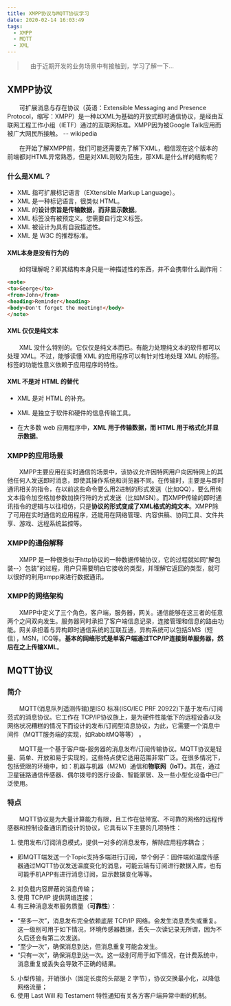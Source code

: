 ```yaml
---
title: XMPP协议与MQTT协议学习
date: 2020-02-14 16:03:49
tags:
  - XMPP
  - MQTT
  - XML
---
```


> &emsp;由于近期开发的业务场景中有接触到，学习了解一下...

<escape><!-- more --></escape>

## XMPP协议

&emsp;&emsp;可扩展消息与存在协议（英语：Extensible Messaging and Presence Protocol，缩写：XMPP）是一种以XML为基础的开放式即时通信协议，是经由互联网工程工作小组（IETF）通过的互联网标准。XMPP因为被Google Talk应用而被广大网民所接触。 -- wikipedia

&emsp;&emsp;在开始了解XMPP前，我们可能还需要先了解下XML，相信现在这个版本的前端都对HTML异常熟悉，但是对XML则较为陌生，那XML是什么样的结构呢？

### 什么是XML？

- XML 指可扩展标记语言（EXtensible Markup Language）。
- XML 是一种标记语言，很类似 HTML。
- XML 的**设计宗旨是传输数据，而非显示数据**。
- XML 标签没有被预定义。您需要自行定义标签。
- XML 被设计为具有自我描述性。
- XML 是 W3C 的推荐标准。

#### XML本身是没有行为的

&emsp;&emsp;如何理解呢？即其结构本身只是一种描述性的东西，并不会携带什么副作用：

```html
<note>
<to>George</to>
<from>John</from>
<heading>Reminder</heading>
<body>Don't forget the meeting!</body>
</note>
```

#### XML 仅仅是纯文本

&emsp;&emsp;XML 没什么特别的。它仅仅是纯文本而已。有能力处理纯文本的软件都可以处理 XML。不过，能够读懂 XML 的应用程序可以有针对性地处理 XML 的标签。标签的功能性意义依赖于应用程序的特性。

#### XML 不是对 HTML 的替代

- XML 是对 HTML 的补充。

- XML 是独立于软件和硬件的信息传输工具。

- 在大多数 web 应用程序中，**XML 用于传输数据，而 HTML 用于格式化并显示数据**。

### XMPP的应用场景

&emsp;&emsp;XMPP主要应用在实时通信的场景中，该协议允许因特网用户向因特网上的其他任何人发送即时消息，即使其操作系统和浏览器不同。在传输时，主要是与即时通讯相关的指令，在以前这些命令要么用2进制的形式发送（比如QQ），要么用纯文本指令加空格加参数加换行符的方式发送（比如MSN）。而XMPP传输的即时通讯指令的逻辑与以往相仿，只是**协议的形式变成了XML格式的纯文本**。XMPP除了可用在实时通信的应用程序，还能用在网络管理、内容供稿、协同工具、文件共享、游戏、远程系统监控等。

### XMPP的通俗解释

&emsp;&emsp;XMPP 是一种很类似于http协议的一种数据传输协议，它的过程就如同“解包装--〉包装”的过程，用户只需要明白它接收的类型，并理解它返回的类型，就可以很好的利用xmpp来进行数据通讯。

### XMPP的网络架构

&emsp;&emsp;XMPP中定义了三个角色，客户端，服务器，网关。通信能够在这三者的任意两个之间双向发生。服务器同时承担了客户端信息记录，连接管理和信息的路由功能。网关承担着与异构即时通信系统的互联互通，异构系统可以包括SMS（短信），MSN，ICQ等。**基本的网络形式是单客户端通过TCP/IP连接到单服务器，然后在之上传输XML**。

## MQTT协议

### 简介

&emsp;&emsp;MQTT(消息队列遥测传输)是ISO 标准(ISO/IEC PRF 20922)下基于发布/订阅范式的消息协议。它工作在 TCP/IP协议族上，是为硬件性能低下的远程设备以及网络状况糟糕的情况下而设计的发布/订阅型消息协议，为此，它需要一个消息中间件（MQTT服务端的实现，如RabbitMQ等等） 。

&emsp;&emsp;MQTT是一个基于客户端-服务器的消息发布/订阅传输协议。MQTT协议是轻量、简单、开放和易于实现的，这些特点使它适用范围非常广泛。在很多情况下，包括受限的环境中，如：机器与机器（M2M）通信和**物联网（IoT）**。其在，通过卫星链路通信传感器、偶尔拨号的医疗设备、智能家居、及一些小型化设备中已广泛使用。

### 特点

&emsp;&emsp;MQTT协议是为大量计算能力有限，且工作在低带宽、不可靠的网络的远程传感器和控制设备通讯而设计的协议，它具有以下主要的几项特性：

1. 使用发布/订阅消息模式，提供一对多的消息发布，解除应用程序耦合；
- 即MQTT端发送一个Topic支持多端进行订阅，举个例子：固件端如温度传感器通过MQTT协议发送温度变化的消息，可能云端有订阅进行数据入库，也有可能手机APP有进行消息订阅，显示数据变化等等。
2. 对负载内容屏蔽的消息传输；
3. 使用 TCP/IP 提供网络连接；
4. 有三种消息发布服务质量（**可靠性**）：
- “至多一次”，消息发布完全依赖底层 TCP/IP 网络。会发生消息丢失或重复。这一级别可用于如下情况，环境传感器数据，丢失一次读记录无所谓，因为不久后还会有第二次发送。
- “至少一次”，确保消息到达，但消息重复可能会发生。
- “只有一次”，确保消息到达一次。这一级别可用于如下情况，在计费系统中，消息重复或丢失会导致不正确的结果。
5. 小型传输，开销很小（固定长度的头部是 2 字节），协议交换最小化，以降低网络流量；
6. 使用 Last Will 和 Testament 特性通知有关各方客户端异常中断的机制。